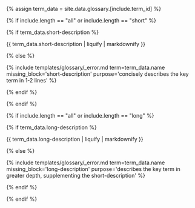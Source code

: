 {% assign term_data = site.data.glossary.[include.term_id] %}

{% if include.length == "all" or include.length == "short" %}

{% if term_data.short-description %}

{{ term_data.short-description | liquify | markdownify }}

{% else %}

{% include templates/glossary/_error.md term=term_data.name missing_block='short-description' purpose='concisely describes the key term in 1-2 lines' %}

{% endif %}

{% endif %}

{% if include.length == "all" or include.length == "long" %}

{% if term_data.long-description %}

{{ term_data.long-description | liquify | markdownify }}

{% else %}

{% include templates/glossary/_error.md term=term_data.name missing_block='long-description' purpose='describes the key term in greater depth, supplementing the short-description' %}

{% endif %}

{% endif %}
